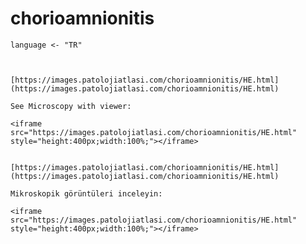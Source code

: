 # chorioamnionitis

```{r chorioamnionitis}
language <- "TR"
```

```{asis, echo = language == "EN"}


[https://images.patolojiatlasi.com/chorioamnionitis/HE.html](https://images.patolojiatlasi.com/chorioamnionitis/HE.html)

See Microscopy with viewer: 

<iframe src="https://images.patolojiatlasi.com/chorioamnionitis/HE.html" style="height:400px;width:100%;"></iframe>

```


```{asis, echo = language == "TR"}

[https://images.patolojiatlasi.com/chorioamnionitis/HE.html](https://images.patolojiatlasi.com/chorioamnionitis/HE.html)

Mikroskopik görüntüleri inceleyin:

<iframe src="https://images.patolojiatlasi.com/chorioamnionitis/HE.html" style="height:400px;width:100%;"></iframe>

```

